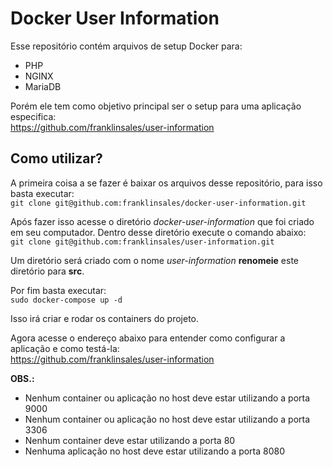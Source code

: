 # Docker User Information
Esse repositório contém arquivos de setup Docker para:
- PHP
- NGINX
- MariaDB

Porém ele tem como objetivo principal ser o setup para uma aplicação especifica:  
https://github.com/franklinsales/user-information

## Como utilizar?
A primeira coisa a se fazer é baixar os arquivos desse repositório, para isso basta executar:  
```git clone git@github.com:franklinsales/docker-user-information.git ```

Após fazer isso acesse o diretório *docker-user-information* que foi criado em seu computador. Dentro desse diretório execute o comando abaixo:  
```git clone git@github.com:franklinsales/user-information.git ```

Um diretório será criado com o nome *user-information* **renomeie** este diretório para **src**.

Por fim basta executar:  
``` sudo docker-compose up -d ```

Isso irá criar e rodar os containers do projeto.

Agora acesse o endereço abaixo para entender como configurar a aplicação e como testá-la:  
https://github.com/franklinsales/user-information

**OBS.:**
- Nenhum container ou aplicação no host deve estar utilizando a porta 9000
- Nenhum container ou aplicação no host deve estar utilizando a porta 3306
- Nenhum container deve estar utilizando a porta 80
- Nenhuma aplicação no host deve estar utilizando a porta 8080
